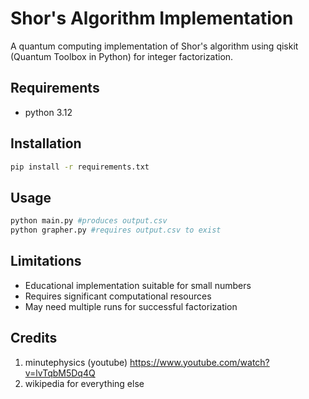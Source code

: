 # Shor's Algorithm Implementation

A quantum computing implementation of Shor's algorithm using qiskit (Quantum Toolbox in Python) for integer factorization.

## Requirements

- python 3.12

## Installation

```bash
pip install -r requirements.txt
```

## Usage

```bash
python main.py #produces output.csv
python grapher.py #requires output.csv to exist
```

## Limitations

- Educational implementation suitable for small numbers
- Requires significant computational resources
- May need multiple runs for successful factorization

## Credits

1. minutephysics (youtube) https://www.youtube.com/watch?v=lvTqbM5Dq4Q
2. wikipedia for everything else
